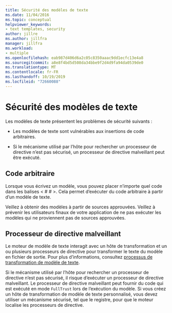 ```yaml
---
title: Sécurité des modèles de texte
ms.date: 11/04/2016
ms.topic: conceptual
helpviewer_keywords:
- text templates, security
author: jillre
ms.author: jillfra
manager: jillfra
ms.workload:
- multiple
ms.openlocfilehash: eab987d406d6a2c05c8350aaac9dd1ecfc13e4a8
ms.sourcegitcommit: a8e8f4bd5d508da34bbe9f2d4d9fa94da0539de0
ms.translationtype: MT
ms.contentlocale: fr-FR
ms.lasthandoff: 10/19/2019
ms.locfileid: "72660088"
---
```

# <a name="security-of-text-templates"></a>Sécurité des modèles de texte
Les modèles de texte présentent les problèmes de sécurité suivants :

- Les modèles de texte sont vulnérables aux insertions de code arbitraires.

- Si le mécanisme utilisé par l’hôte pour rechercher un processeur de directive n’est pas sécurisé, un processeur de directive malveillant peut être exécuté.

## <a name="arbitrary-code"></a>Code arbitraire
 Lorsque vous écrivez un modèle, vous pouvez placer n’importe quel code dans les balises \< # # >. Cela permet d’exécuter du code arbitraire à partir d’un modèle de texte.

 Veillez à obtenir des modèles à partir de sources approuvées. Veillez à prévenir les utilisateurs finaux de votre application de ne pas exécuter les modèles qui ne proviennent pas de sources approuvées.

## <a name="malicious-directive-processor"></a>Processeur de directive malveillant
 Le moteur de modèle de texte interagit avec un hôte de transformation et un ou plusieurs processeurs de directive pour transformer le texte du modèle en fichier de sortie. Pour plus d’informations, consultez [processus de transformation de modèle de texte](../modeling/the-text-template-transformation-process.md).

 Si le mécanisme utilisé par l’hôte pour rechercher un processeur de directive n’est pas sécurisé, il risque d’exécuter un processeur de directive malveillant. Le processeur de directive malveillant peut fournir du code qui est exécuté en mode `FullTrust` lors de l’exécution du modèle. Si vous créez un hôte de transformation de modèle de texte personnalisé, vous devez utiliser un mécanisme sécurisé, tel que le registre, pour que le moteur localise les processeurs de directive.